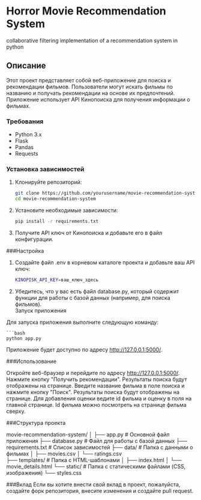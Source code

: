 # Horror Movie Recommendation System
collaborative filtering implementation of a recommendation system in python

## Описание
Этот проект представляет собой веб-приложение для поиска и рекомендации фильмов. Пользователи могут искать фильмы по названию и получать рекомендации на основе их предпочтений. Приложение использует API Кинопоиска для получения информации о фильмах.

### Требования
- Python 3.x
- Flask
- Pandas
- Requests

### Установка зависимостей

1. Клонируйте репозиторий:

   ```bash
   git clone https://github.com/yourusername/movie-recommendation-system.git
   cd movie-recommendation-system
   

2. Установите необходимые зависимости:    
   ```bash
   pip install -r requirements.txt
   

3. Получите API ключ от Кинопоиска и добавьте его в файл конфигурации.    

###Настройка

1. Создайте файл .env в корневом каталоге проекта и добавьте ваш API ключ:    

    ```bash
    KINOPISK_API_KEY=ваш_ключ_здесь
   

2. Убедитесь, что у вас есть файл database.py, который содержит функции для работы с базой данных (например, для поиска фильмов).    
Запуск приложения
   

Для запуска приложения выполните следующую команду:    

    ```bash
    python app.py
   
Приложение будет доступно по адресу http://127.0.0.1:5000/.    

###Использование

Откройте веб-браузер и перейдите по адресу http://127.0.0.1:5000/.    
Нажмите кнопку "Получить рекомендации". Результаты поиска будут отображены на странице. 
Введите название фильма в поле поиска и нажмите кнопку "Поиск". Результаты поиска будут отображены на странице.
Для добавления оценки ведите id фильма и оценку в поля на главной странице. Id фильма можно посмотреть на странице фильма сверху.

###Структура проекта

movie-recommendation-system/
│
├── app.py                # Основной файл приложения
├── database.py           # Файл для работы с базой данных
├── requirements.txt      # Список зависимостей
├── data/                 # Папка с данными о фильмах
│   ├── movies.csv
│   └── ratings.csv  
├── templates/            # Папка с HTML-шаблонами
│   ├── index.html
│   └── movie_details.html
└── static/               # Папка с статическими файлами (CSS, изображения)
    └── styles.css
   
###Вклад
Если вы хотите внести свой вклад в проект, пожалуйста, создайте форк репозитория, внесите изменения и создайте pull request.    
